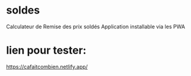 # soldes
Calculateur de Remise des prix soldés
Application installable via les PWA
# lien pour tester:
https://cafaitcombien.netlify.app/